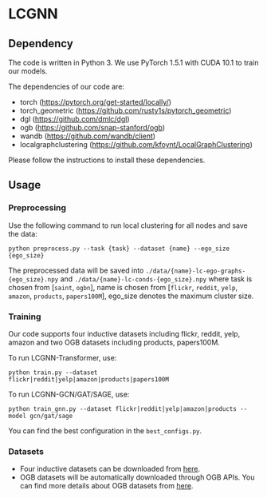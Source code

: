 # LCGNN

## Dependency

The code is written in Python 3. We use PyTorch 1.5.1 with CUDA 10.1 to train our models. 

The dependencies of our code are:
* torch (https://pytorch.org/get-started/locally/)
* torch_geometric (https://github.com/rusty1s/pytorch_geometric)
* dgl (https://github.com/dmlc/dgl)
* ogb (https://github.com/snap-stanford/ogb)
* wandb (https://github.com/wandb/client)
* localgraphclustering (https://github.com/kfoynt/LocalGraphClustering)

Please follow the instructions to install these dependencies.

## Usage

### Preprocessing

Use the following command to run local clustering for all nodes and save the data:

```
python preprocess.py --task {task} --dataset {name} --ego_size {ego_size}
```

The preprocessed data will be saved into `./data/{name}-lc-ego-graphs-{ego_size}.npy` and `./data/{name}-lc-conds-{ego_size}.npy` where task is chosen from [`saint`, `ogbn`], name is chosen from [`flickr`, `reddit`, `yelp`, `amazon`, `products`, `papers100M`], ego_size denotes the maximum cluster size. 

### Training

Our code supports four inductive datasets including flickr, reddit, yelp, amazon and two OGB datasets including products, papers100M.

To run LCGNN-Transformer, use:

```
python train.py --dataset flickr|reddit|yelp|amazon|products|papers100M
```

To run LCGNN-GCN/GAT/SAGE, use:
```
python train_gnn.py --dataset flickr|reddit|yelp|amazon|products --model gcn/gat/sage
```

You can find the best configuration in the `best_configs.py`. 

### Datasets
* Four inductive datasets can be downloaded from [here](https://drive.google.com/drive/folders/1zycmmDES39zVlbVCYs88JTJ1Wm5FbfLz).
* OGB datasets will be automatically downloaded through OGB APIs. You can find more details about OGB datasets from [here](https://ogb.stanford.edu/docs/home/).
